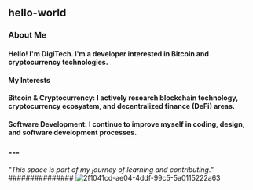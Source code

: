 ## hello-world
### About Me
#### Hello! I'm DigiTech. I'm a developer interested in Bitcoin and cryptocurrency technologies.
#### My Interests
#### **Bitcoin & Cryptocurrency**: I actively research blockchain technology, cryptocurrency ecosystem, and decentralized finance (DeFi) areas.
#### **Software Development**: I continue to improve myself in coding, design, and software development processes.
### ---
*"This space is part of my journey of learning and contributing."*
############### ![2f1041cd-ae04-4ddf-99c5-5a0115222a63](https://github.com/user-attachments/assets/4cb3ee40-aa41-41a6-97c4-d22c68233a67)
